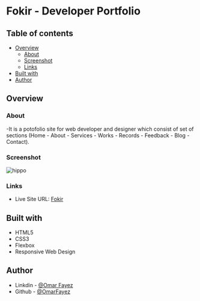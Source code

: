 # Fokir - Developer Portfolio



## Table of contents

- [Overview](#overview)
  - [About](#About)
  - [Screenshot](#screenshot)
  - [Links](#links)
- [Built with](#built-with)
- [Author](#author)
## Overview

### About

-It is a potofolio site for web developer and designer which consist of set of sections (Home - About - Services - Works - Records - Feedback - Blog - Contact).

### Screenshot

![hippo](https://im2.ezgif.com/tmp/ezgif-2-88674c523131.gif)

### Links

- Live Site URL: [Fokir](https://im2.ezgif.com/tmp/ezgif-2-7f132ca0fe97.gif)

## Built with

- HTML5
- CSS3
- Flexbox
- Responsive Web Design

## Author

- Linkdin - [@Omar Fayez](https://www.linkedin.com/in/fayez-95/)
- Github - [@OmarFayez](https://github.com/OmarFayez)
